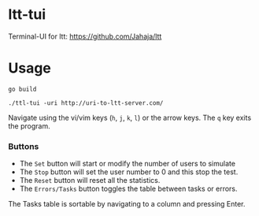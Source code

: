 # ltt-tui
Terminal-UI for ltt: https://github.com/Jahaja/ltt

# Usage

`go build`

`./ttl-tui -uri http://uri-to-ltt-server.com/`

Navigate using the vi/vim keys (`h`, `j`, `k`, `l`) or the arrow keys.
The `q` key exits the program.

### Buttons
* The `Set` button will start or modify the number of users to simulate
* The `Stop` button will set the user number to 0 and this stop the test.
* The `Reset` button will reset all the statistics.
* The `Errors/Tasks` button toggles the table between tasks or errors.

The Tasks table is sortable by navigating to a column and pressing Enter.